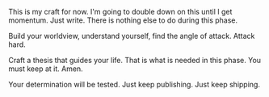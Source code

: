 This is my craft for now. I'm going to double down on this until I get momentum. Just write. There is nothing else to do during this phase.

Build your worldview, understand yourself, find the angle of attack. Attack hard.

Craft a thesis that guides your life. That is what is needed in this phase. You must keep at it. Amen.

Your determination will be tested. Just keep publishing. Just keep shipping.